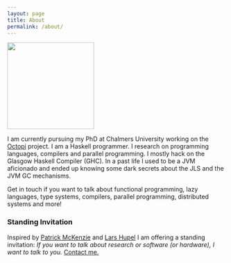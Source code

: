 ```yaml
---
layout: page
title: About
permalink: /about/
---
```


<img src="https://scontent-arn2-1.cdninstagram.com/vp/7c93e5a3183cc01f34d95d2e77c7cb35/5CD11858/t51.2885-15/e35/12394072_508480052659859_1126277562_n.jpg?_nc_ht=scontent-arn2-1.cdninstagram.com" width="200" height="200" />

I am currently pursuing my PhD at Chalmers University working on the [Octopi](https://octopi.chalmers.se) project. I am a Haskell programmer. I research on programming languages, compilers and parallel programming. I mostly hack on the Glasgow Haskell Compiler (GHC). In a past life I used to be a JVM aficionado and ended up knowing some dark secrets about the JLS and the JVM GC mechanisms. 

Get in touch if you want to talk about functional programming, lazy languages, type systems, compilers, parallel programming, distributed systems and more!

### Standing Invitation

Inspired by [Patrick McKenzie](https://www.kalzumeus.com/standing-invitation/) and [Lars Hupel](https://lars.hupel.info/about/) I am offering a standing invitation: *If you want to talk about research or software (or hardware), I want to talk to you.* [Contact me.](mailto:sarkara@chalmers.se)
